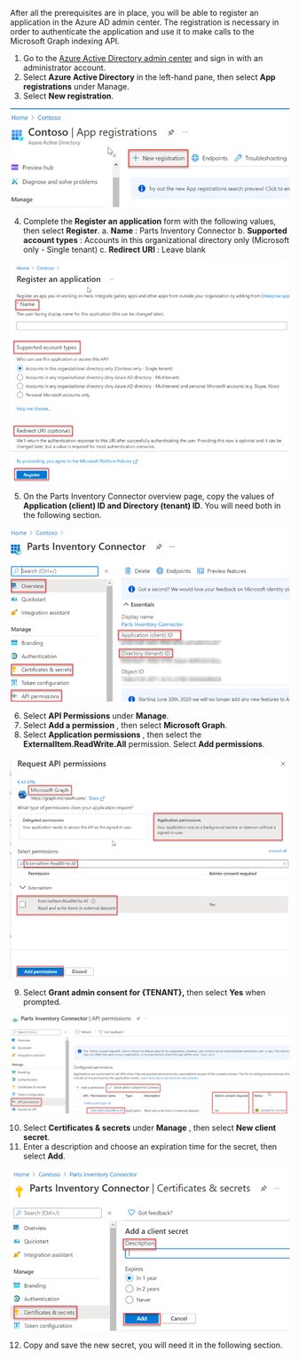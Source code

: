 <!-- markdownlint-disable MD002 MD041 -->

After all the prerequisites are in place, you will be able to register an application in the Azure AD admin center. The registration is necessary in order to authenticate the application and use it to make calls to the Microsoft Graph indexing API.

1. Go to the [Azure Active Directory admin center](https://aad.portal.azure.com/) and sign in with an administrator account.
2. Select **Azure Active Directory** in the left-hand pane, then select **App registrations** under Manage.
3. Select **New registration**.

![Screenshot showing the "app registrations" section](images/connectors-images/build2.png)

4. Complete the **Register an application** form with the following values, then select **Register**.
  a. **Name** : Parts Inventory Connector
  b. **Supported account types** : Accounts in this organizational directory only (Microsoft only - Single tenant)
  c. **Redirect URI** : Leave blank

![Screenshot showing the "register an application" section](images/connectors-images/build3-contoso-register-app.png)

5. On the Parts Inventory Connector overview page, copy the values of **Application (client) ID and Directory (tenant) ID**. You will need both in the following section.

![Screenshot showing the "parts inventory connector" section](images/connectors-images/build3-contoso-partsinv.png)

6. Select **API Permissions** under **Manage**.
7. Select **Add a permission** , then select **Microsoft Graph**.
8. Select **Application permissions** , then select the **ExternalItem.ReadWrite.All** permission. Select **Add permissions**.

![Screenshot showing the "request API permissions" section](images/connectors-images/build4.png)

9. Select **Grant admin consent for {TENANT},** then select **Yes** when prompted.

![Screenshot showing the "parts inventory connector api permissions" section](images/connectors-images/build5.png)

10. Select **Certificates &amp; secrets** under **Manage** , then select **New client secret**.
11. Enter a description and choose an expiration time for the secret, then select **Add**.

![Screenshot showing the "parts inventory connector certs and secrets" section](images/connectors-images/build6.png)

12. Copy and save the new secret, you will need it in the following section.
